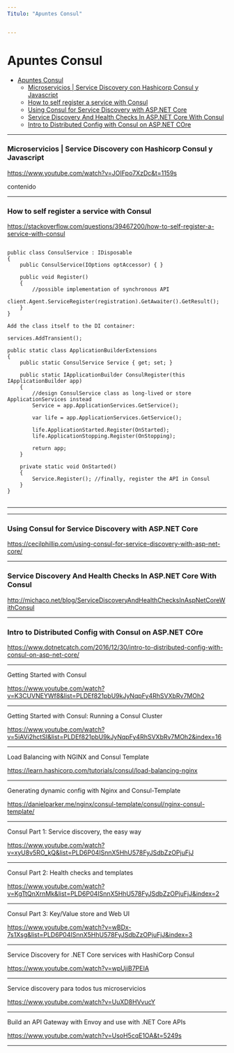 ```yaml
---
Titulo: "Apuntes Consul"


---
```


# Apuntes Consul


- [Apuntes Consul](#apuntes-consul)
    - [Microservicios | Service Discovery con Hashicorp Consul y Javascript](#microservicios--service-discovery-con-hashicorp-consul-y-javascript)
    - [How to self register a service with Consul](#how-to-self-register-a-service-with-consul)
    - [Using Consul for Service Discovery with ASP.NET Core](#using-consul-for-service-discovery-with-aspnet-core)
    - [Service Discovery And Health Checks In ASP.NET Core With Consul](#service-discovery-and-health-checks-in-aspnet-core-with-consul)
    - [Intro to Distributed Config with Consul on ASP.NET COre](#intro-to-distributed-config-with-consul-on-aspnet-core)

 


___


### Microservicios | Service Discovery con Hashicorp Consul y Javascript

https://www.youtube.com/watch?v=JOIFpo7XzDc&t=1159s

<div class="item">
contenido
</div>

___


### How to self register a service with Consul

https://stackoverflow.com/questions/39467200/how-to-self-register-a-service-with-consul

<pre>
<code class="language-csharp hljs">
public class ConsulService : IDisposable
{
    public ConsulService(IOptions<ConsulOptions> optAccessor) { }

    public void Register() 
    {
        //possible implementation of synchronous API
        client.Agent.ServiceRegister(registration).GetAwaiter().GetResult();
    }
}

Add the class itself to the DI container:

services.AddTransient<ConsulService>();

public static class ApplicationBuilderExtensions
{
    public static ConsulService Service { get; set; }

    public static IApplicationBuilder ConsulRegister(this IApplicationBuilder app)
    {
        //design ConsulService class as long-lived or store ApplicationServices instead
        Service = app.ApplicationServices.GetService<ConsulService>();

        var life = app.ApplicationServices.GetService<IApplicationLifetime>();

        life.ApplicationStarted.Register(OnStarted);
        life.ApplicationStopping.Register(OnStopping);

        return app;
    }

    private static void OnStarted()
    {
        Service.Register(); //finally, register the API in Consul
    }
}
</code>
</pre>



___

___

### Using Consul for Service Discovery with ASP.NET Core

https://cecilphillip.com/using-consul-for-service-discovery-with-asp-net-core/




___


### Service Discovery And Health Checks In ASP.NET Core With Consul

http://michaco.net/blog/ServiceDiscoveryAndHealthChecksInAspNetCoreWithConsul


___


### Intro to Distributed Config with Consul on ASP.NET COre


https://www.dotnetcatch.com/2016/12/30/intro-to-distributed-config-with-consul-on-asp-net-core/




___


Getting Started with Consul


https://www.youtube.com/watch?v=K3CUVNEYWf8&list=PLDEf821pbU9kJyNqpFy4RhSVXbRv7MOh2



____

Getting Started with Consul: Running a Consul Cluster

https://www.youtube.com/watch?v=5iAVi2hctSI&list=PLDEf821pbU9kJyNqpFy4RhSVXbRv7MOh2&index=16

___


Load Balancing with NGINX and Consul Template

https://learn.hashicorp.com/tutorials/consul/load-balancing-nginx

___

Generating dynamic config with Nginx and Consul-Template

https://danielparker.me/nginx/consul-template/consul/nginx-consul-template/

____

Consul Part 1: Service discovery, the easy way

https://www.youtube.com/watch?v=xyU8v5RO_kQ&list=PLD6P04ISnnX5HhU578FyJSdbZzOPjuFjJ

___

Consul Part 2: Health checks and templates

https://www.youtube.com/watch?v=KgTtQnXrnMk&list=PLD6P04ISnnX5HhU578FyJSdbZzOPjuFjJ&index=2

___


Consul Part 3: Key/Value store and Web UI

https://www.youtube.com/watch?v=wBDx-7s1Xsg&list=PLD6P04ISnnX5HhU578FyJSdbZzOPjuFjJ&index=3

___

Service Discovery for .NET Core services with HashiCorp Consul

https://www.youtube.com/watch?v=wpUjiB7PEIA

___

Service discovery para todos tus microservicios 

https://www.youtube.com/watch?v=UuXD8HVvucY

___

Build an API Gateway with Envoy and use with .NET Core APIs

https://www.youtube.com/watch?v=UsoH5cqE1OA&t=5249s

___



























